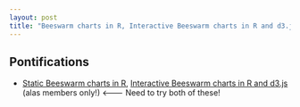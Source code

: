 ```yaml
---
layout: post
title: "Beeswarm charts in R, Interactive Beeswarm charts in R and d3.js <--- need to try this!"
---
```


## Pontifications

* [Static Beeswarm charts in R](https://flowingdata.com/2016/09/08/beeswarm-plot-in-r-to-show-distributions/), [Interactive Beeswarm charts in R and d3.js](https://flowingdata.com/2017/10/03/how-i-made-that-interactive-beeswarm-chart-to-compare-distributions/) (alas members only!) <--- Need to try both of these!